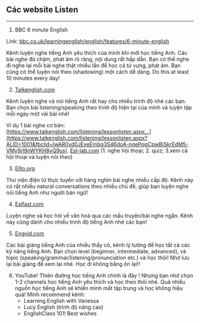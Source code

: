 ## Các website Listen
---
1. BBC 6 minute English

Link: [bbc.co.uk/learningenglish/english/features/6-minute-english](https://bbc.co.uk/learningenglish/english/features/6-minute-english?fbclid=IwAR0Mum3qL5ILustnjIIDQAm7DZDwYzQJDrQBve7Ox2KTHrutBqeqjl7VhaM)

Kênh luyện nghe tiếng Anh yêu thích của mình khi mới học tiếng Anh. Các bài nghe đủ chậm, phát âm rõ ràng, nội dung rất hấp dẫn. Bạn có thể nghe đi nghe lại mỗi bài nghe thật nhiều lần để học cả từ vựng, phát âm. Bạn cũng có thể luyện nói theo (shadowing) một cách dễ dàng. Do this at least 10 minutes every day!

2. [Talkenglish.com](http://talkenglish.com/?fbclid=IwAR2dbrF62YUDYTpJF02BlaFo-dVE66ALqaDpnXc3ZxVGyQcuFdOuD1u9_xU)

Kênh luyện nghe và nói tiếng Anh rất hay cho nhiều trình độ nhé các bạn. Bạn chọn bài listening/speaking theo trình độ hiện tại của mình và luyện tập mỗi ngày một vài bài nhé!

Ví dụ 1 bài nghe cơ bản: [https://www.talkenglish.com/listening/lessonlisten.aspx...](https://www.talkenglish.com/listening/lessonlisten.aspx?ALID=1001&fbclid=IwAR0vd0JExeEmbg3S46doA-nqePppCpwBjSkrEdM5-VMy9rl9nWYKH8yQ9us). [Esl-lab.com](http://esl-lab.com/?fbclid=IwAR0iCzJqyuYE27Hr5vhW4hQ8W5hFrKzzhQV8cMn_ks6R9KvWm19QPElO7zc) (1. nghe hội thoại; 2. quiz; 3.xem cả hội thoại và luyện nói theo)

3. [Elllo.org](http://elllo.org/?fbclid=IwAR1BExvTi7oaO7M6tsH1enlHpPWuwGRP9u-A1NIFdzwR8Q4gZYbqAMspR1A)

Thư viện điện tử thực tuyến với hàng nghìn bài nghe nhiều cấp độ. Kênh này có rất nhiều natural conversations theo nhiều chủ đề, giúp bạn luyện nghe nói tiếng Anh như người bản ngữ!

4. [Eslfast.com](https://l.facebook.com/l.php?u=http%3A%2F%2FEslfast.com%2F%3Ffbclid%3DIwAR11o-dyWoq3qbmGBdhycpoDr5mEDaOuiNSAxEPsSjXBSQy6-AaDDuXY22E&h=AT2dVok57jFOgUtN71SWFv6z-FcjWwWfE_jyODfioQ1vhJZlNLjPV81i88cgnqmxuWn8NLOPi5R4g3PAlWZQTZjdt6tepHUolDst7UcK6bJz8uZF3UIQ6Jn1WkIIKnqFgGEVQ8ensWY0SK9IbEfF&__tn__=-UK-R&c[0]=AT3CDBw0ljoTsXWZ5P3jvXPAVGA7x_sihqHbWFs5s9KbM43Np2S1OM28dKoZHAmC9tB2jqastex3Gf_jDBz7NVhOVaRwN5ZD977FrnQoclP-sqJku6hIj8ejI9YMmWtoJfrXpmzKuX90xVP1V2usG_4GWw)

Luyện nghe và học hỏi về văn hoá qua các mẩu truyện/bài nghe ngắn. Kênh này cũng dành cho nhiều trình độ tiếng Anh nhé các bạn!

5. [Engvid.com](https://l.facebook.com/l.php?u=https%3A%2F%2FEngvid.com%2F%3Ffbclid%3DIwAR0Mum3qL5ILustnjIIDQAm7DZDwYzQJDrQBve7Ox2KTHrutBqeqjl7VhaM&h=AT1vrX3knRHhQRt40AhbpVQm7PBICc3Izqoa0jehvM0KEFIFe1vlX9ARTVcG2kdUQ6IEmkXDFyQZRIFdyvAJNsZxqHTTWgEh5NkXmgbSSHyP_lSmqx2Y-pVfruJ3toycPVqUcz8iw-kOr5n_gmiC&__tn__=-UK-R&c[0]=AT3CDBw0ljoTsXWZ5P3jvXPAVGA7x_sihqHbWFs5s9KbM43Np2S1OM28dKoZHAmC9tB2jqastex3Gf_jDBz7NVhOVaRwN5ZD977FrnQoclP-sqJku6hIj8ejI9YMmWtoJfrXpmzKuX90xVP1V2usG_4GWw)

Các bài giảng tiếng Anh của nhiều thầy cô, kênh lý tưởng để học tất cả các kỹ năng tiếng Anh. Bạn chọn level (beginner, intermediate, advanced), và topic (speaking/grammar/listening/pronunciation etc.) và học thôi! Nhớ lưu lại bài giảng để xem lại nhé. Học đi không bằng ôn lại!!

6. YouTube! Thiên đường học tiếng Anh chính là đây ! Nhưng bạn nhớ chọn 1-2 channels học tiếng Anh yêu thích và học theo thôi nhé. Quá nhiều nguồn học tiếng Anh sẽ khiến mình mất tập trung và học không hiệu quả! Mình recommend kênh:
	- Learning English with Vanessa
	- Lucy English (trình độ nâng cao)
	 - EnglishClass 101!
Best wishes
